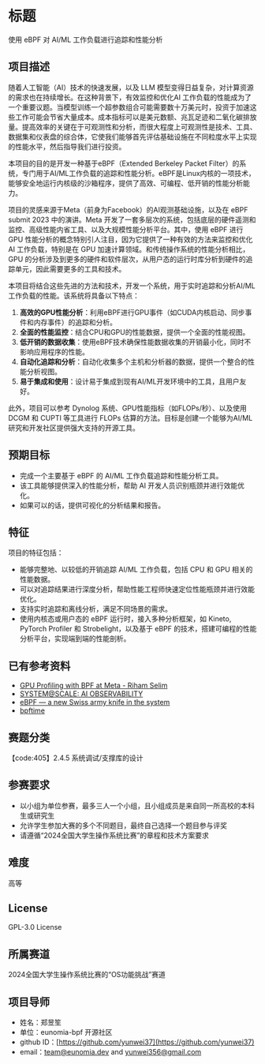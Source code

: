 # 标题

使用 eBPF 对 AI/ML 工作负载进行追踪和性能分析

## 项目描述

随着人工智能（AI）技术的快速发展，以及 LLM 模型变得日益复杂，对计算资源的需求也在持续增长。在这种背景下，有效监控和优化AI 工作负载的性能成为了一个重要议题。当模型训练一个超参数组合可能需要数十万美元时，投资于加速这些工作可能会节省大量成本。成本指标可以是美元数额、兆瓦足迹和二氧化碳排放量。提高效率的关键在于可观测性和分析，而很大程度上可观测性是技术、工具、数据集和仪表盘的综合体，它使我们能够首先评估基础设施在不同粒度水平上实现的性能水平，然后指导我们进行投资。

本项目的目的是开发一种基于eBPF（Extended Berkeley Packet Filter）的系统，专门用于AI/ML工作负载的追踪和性能分析。eBPF是Linux内核的一项技术，能够安全地运行内核级的沙箱程序，提供了高效、可编程、低开销的性能分析能力。

项目的灵感来源于Meta（前身为Facebook）的AI观测基础设施，以及在 eBPF submit 2023 中的演讲。Meta 开发了一套多层次的系统，包括底层的硬件遥测和监控、高级性能内省工具、以及大规模性能分析平台。其中，使用 eBPF 进行 GPU 性能分析的概念特别引人注目，因为它提供了一种有效的方法来监控和优化 AI 工作负载，特别是在 GPU 加速计算领域。和传统操作系统的性能分析相比，GPU 的分析涉及到更多的硬件和软件层次，从用户态的运行时库分析到硬件的追踪单元，因此需要更多的工具和技术。

本项目将结合这些先进的方法和技术，开发一个系统，用于实时追踪和分析AI/ML工作负载的性能。该系统将具备以下特点：

1. **高效的GPU性能分析**：利用eBPF进行GPU事件（如CUDA内核启动、同步事件和内存事件）的追踪和分析。
2. **全面的性能监控**：结合CPU和GPU的性能数据，提供一个全面的性能视图。
3. **低开销的数据收集**：使用eBPF技术确保性能数据收集的开销最小化，同时不影响应用程序的性能。
4. **自动化追踪和分析**：自动化收集多个主机和分析器的数据，提供一个整合的性能分析视图。
5. **易于集成和使用**：设计易于集成到现有AI/ML开发环境中的工具，且用户友好。

此外，项目可以参考 Dynolog 系统、GPU性能指标（如FLOPs/秒）、以及使用 DCGM 和 CUPTI 等工具进行 FLOPs 估算的方法。目标是创建一个能够为AI/ML研究和开发社区提供强大支持的开源工具。

## 预期目标

- 完成一个主要基于 eBPF 的 AI/ML 工作负载追踪和性能分析工具。
- 该工具能够提供深入的性能分析，帮助 AI 开发人员识别瓶颈并进行效能优化。
- 如果可以的话，提供可视化的分析结果和报告。

## 特征

项目的特征包括：

- 能够完整地、以较低的开销追踪 AI/ML 工作负载，包括 CPU 和 GPU 相关的性能数据。
- 可以对追踪结果进行深度分析，帮助性能工程师快速定位性能瓶颈并进行效能优化。
- 支持实时追踪和离线分析，满足不同场景的需求。
- 使用内核态或用户态的 eBPF 运行时，接入多种分析框架，如 Kineto, PyTorch Profiler 和 Strobelight，以及基于 eBPF 的技术，搭建可编程的性能分析平台，实现端到端的性能剖析。

## 已有参考资料

- [GPU Profiling with BPF at Meta - Riham Selim](https://www.youtube.com/watch?v=5xAghByteYc)
- [SYSTEM@SCALE: AI OBSERVABILITY](https://atscaleconference.com/systemscale-ai-observability/)
- [eBPF — a new Swiss army knife in the system](https://medium.com/@chivier.humber_15513/ebpf-a-new-swiss-army-knife-in-the-system-2d6421c8d39)
- [bpftime](https://github.com/eunomia-bpf/bpftime)

## 赛题分类

【code:405】2.4.5 系统调试/支撑库的设计

## 参赛要求

- 以小组为单位参赛，最多三人一个小组，且小组成员是来自同一所高校的本科生或研究生
- 允许学生参加大赛的多个不同题目，最终自己选择一个题目参与评奖
- 请遵循“2024全国大学生操作系统比赛”的章程和技术方案要求

## 难度

高等

## License

GPL-3.0 License

## 所属赛道

2024全国大学生操作系统比赛的“OS功能挑战”赛道

## 项目导师

- 姓名：郑昱笙
- 单位：eunomia-bpf 开源社区
- github ID：[https://github.com/yunwei37](https://github.com/yunwei37)
- email：[team@eunomia.dev](mailto:team@eunomia.dev) and [yunwei356@gmail.com](mailto:yunwei356@gmail.com)
